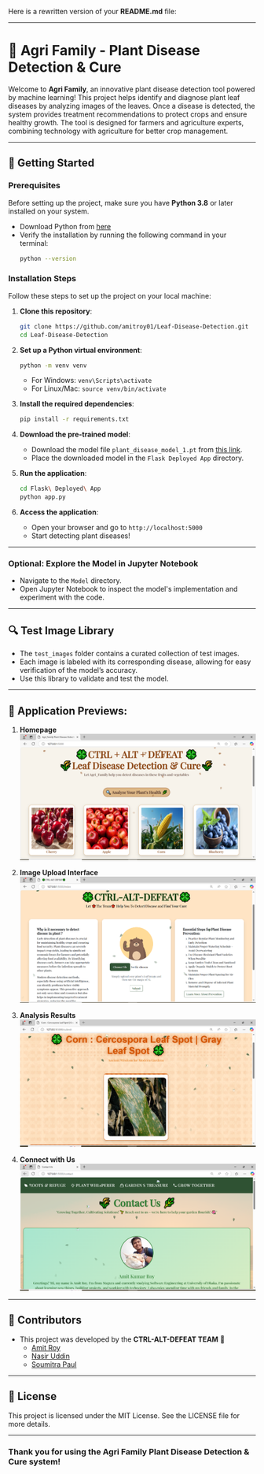 Here is a rewritten version of your **README.md** file:

---

# 🌿 **Agri Family - Plant Disease Detection & Cure**

Welcome to **Agri Family**, an innovative plant disease detection tool powered by machine learning! This project helps identify and diagnose plant leaf diseases by analyzing images of the leaves. Once a disease is detected, the system provides treatment recommendations to protect crops and ensure healthy growth. The tool is designed for farmers and agriculture experts, combining technology with agriculture for better crop management.

---

## 🚀 **Getting Started**

### **Prerequisites**

Before setting up the project, make sure you have **Python 3.8** or later installed on your system.

- Download Python from [here](https://www.python.org/downloads/)
- Verify the installation by running the following command in your terminal:
  ```bash
  python --version
  ```

### **Installation Steps**

Follow these steps to set up the project on your local machine:

1. **Clone this repository**:
   ```bash
   git clone https://github.com/amitroy01/Leaf-Disease-Detection.git
   cd Leaf-Disease-Detection
   ```

2. **Set up a Python virtual environment**:
   ```bash
   python -m venv venv
   ```
   - For Windows: `venv\Scripts\activate`
   - For Linux/Mac: `source venv/bin/activate`

3. **Install the required dependencies**:
   ```bash
   pip install -r requirements.txt
   ```

4. **Download the pre-trained model**:
   - Download the model file `plant_disease_model_1.pt` from [this link](https://drive.google.com/file/d/1JsUW38lrsyAYG0ORjqwQxQiRZpPIoc0c/view?usp=sharing).
   - Place the downloaded model in the `Flask Deployed App` directory.

5. **Run the application**:
   ```bash
   cd Flask\ Deployed\ App
   python app.py
   ```

6. **Access the application**:
   - Open your browser and go to `http://localhost:5000`
   - Start detecting plant diseases!

---

### **Optional: Explore the Model in Jupyter Notebook**
- Navigate to the `Model` directory.
- Open Jupyter Notebook to inspect the model's implementation and experiment with the code.

---

## 🔍 **Test Image Library**

- The `test_images` folder contains a curated collection of test images.
- Each image is labeled with its corresponding disease, allowing for easy verification of the model’s accuracy.
- Use this library to validate and test the model.

---

## 📸 **Application Previews**:

1. **Homepage**  
   ![Homepage](https://github.com/AmitRoy01/Leaf-Disease-Detection/blob/master/demo_images/1..PNG)

2. **Image Upload Interface**  
   ![Image Upload Interface](https://github.com/AmitRoy01/Leaf-Disease-Detection/blob/master/demo_images/2..PNG)

3. **Analysis Results**  
   ![Analysis Results](https://github.com/AmitRoy01/Leaf-Disease-Detection/blob/master/demo_images/3..PNG)

4. **Connect with Us**  
   ![Connect with Us](https://github.com/AmitRoy01/Leaf-Disease-Detection/blob/master/demo_images/4..PNG)

---

## 🤝 **Contributors**

- This project was developed by the **CTRL-ALT-DEFEAT TEAM** 🌱
  - [Amit Roy](https://github.com/AmitRoy01)
  - [Nasir Uddin](https://github.com/NasirUddin)
  - [Soumitra Paul ](https://github.com/soumitrapaul)

---

## 📝 **License**

This project is licensed under the MIT License. See the LICENSE file for more details.

---

### **Thank you for using the Agri Family Plant Disease Detection & Cure system!**
